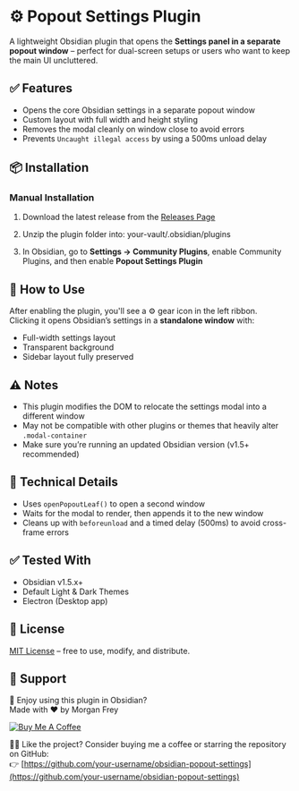 # ⚙️ Popout Settings Plugin

A lightweight Obsidian plugin that opens the **Settings panel in a separate popout window** – perfect for dual-screen setups or users who want to keep the main UI uncluttered.


## ✅ Features

- Opens the core Obsidian settings in a separate popout window  
- Custom layout with full width and height styling  
- Removes the modal cleanly on window close to avoid errors  
- Prevents `Uncaught illegal access` by using a 500ms unload delay  


## 📦 Installation

### Manual Installation

1. Download the latest release from the [Releases Page](https://github.com/your-username/obsidian-popout-settings/releases)  
2. Unzip the plugin folder into: your-vault/.obsidian/plugins

3. In Obsidian, go to **Settings → Community Plugins**, enable Community Plugins, and then enable **Popout Settings Plugin**


## 🧭 How to Use

After enabling the plugin, you'll see a ⚙️ gear icon in the left ribbon.  
Clicking it opens Obsidian’s settings in a **standalone window** with:

- Full-width settings layout  
- Transparent background  
- Sidebar layout fully preserved  


## ⚠️ Notes

- This plugin modifies the DOM to relocate the settings modal into a different window  
- May not be compatible with other plugins or themes that heavily alter `.modal-container`  
- Make sure you’re running an updated Obsidian version (v1.5+ recommended)  


## 🧪 Technical Details

- Uses `openPopoutLeaf()` to open a second window  
- Waits for the modal to render, then appends it to the new window  
- Cleans up with `beforeunload` and a timed delay (500ms) to avoid cross-frame errors  


## ✅ Tested With

- Obsidian v1.5.x+  
- Default Light & Dark Themes  
- Electron (Desktop app)  


## 📄 License

[MIT License](https://opensource.org/licenses/MIT) – free to use, modify, and distribute.

## 🙌 Support

🌟 Enjoy using this plugin in Obsidian?  
Made with ❤️ by Morgan Frey

[![Buy Me A Coffee](https://www.buymeacoffee.com/assets/img/custom_images/orange_img.png)](https://www.buymeacoffee.com/morganfrey)

🫶🏻 Like the project? Consider buying me a coffee or starring the repository on GitHub:  
👉 [https://github.com/your-username/obsidian-popout-settings](https://github.com/your-username/obsidian-popout-settings)
